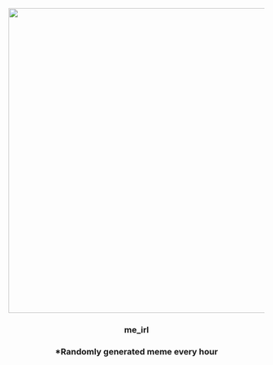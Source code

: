 <p align="center">
        <img src="https://i.redd.it/8vhzssfl7mw91.jpg" width="600" height="600">
        </p>
        <h3 align="center">me_irl</h3>
        <h3 align="center">*Randomly generated meme every hour</h3>
    